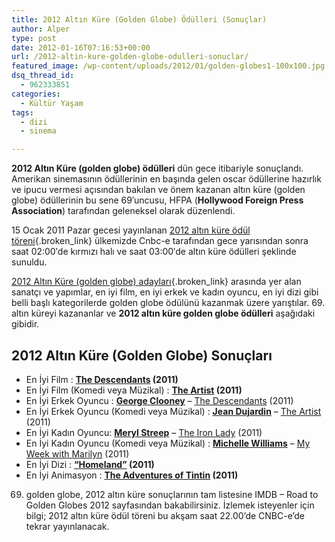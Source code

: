 ```yaml
---
title: 2012 Altın Küre (Golden Globe) Ödülleri (Sonuçlar)
author: Alper
type: post
date: 2012-01-16T07:16:53+00:00
url: /2012-altin-kure-golden-globe-odulleri-sonuclar/
featured_image: /wp-content/uploads/2012/01/golden-globes1-100x100.jpg
dsq_thread_id:
  - 962333851
categories:
  - Kültür Yaşam
tags:
  - dizi
  - sinema

---
```

**2012 Altın Küre (golden globe) ödülleri** dün gece itibariyle sonuçlandı. Amerikan sinemasının ödüllerinin en başında gelen oscar ödüllerine hazırlık ve ipucu vermesi açısından bakılan ve önem kazanan altın küre (golden globe) ödüllerinin bu sene 69′uncusu, HFPA (**Hollywood Foreign Press Association**) tarafından geleneksel olarak düzenlendi.

15 Ocak 2011 Pazar gecesi yayınlanan [2012 altın küre ödül töreni][1]{.broken_link} ülkemizde Cnbc-e tarafından gece yarısından sonra saat 02:00′de kırmızı halı ve saat 03:00′de altın küre ödülleri şeklinde sunuldu.

[2012 Altın Küre (golden globe) adayları][2]{.broken_link} arasında yer alan sanatçı ve yapımlar, en iyi film, en iyi erkek ve kadın oyuncu, en iyi dizi gibi belli başlı kategorilerde golden globe ödülünü kazanmak üzere yarıştılar. 69. altın küreyi kazananlar ve **2012 altın küre golden globe ödülleri** aşağıdaki gibidir.

## 2012 Altın Küre (Golden Globe) Sonuçları

  * En İyi Film : **<a href="http://www.imdb.com/title/tt1033575/" target="_blank">The Descendants</a> (2011)**
  * En İyi Film (Komedi veya Müzikal) : **<a href="http://www.imdb.com/title/tt1655442/" target="_blank">The Artist</a> (2011)**
  * En İyi Erkek Oyuncu : **<a href="http://www.imdb.com/name/nm0000123/" target="_blank">George Clooney</a>** &#8211; <a href="http://www.imdb.com/title/tt1033575/" target="_blank">The Descendants</a> (2011)
  * En İyi Erkek Oyuncu (Komedi veya Müzikal) : **<a href="http://www.imdb.com/name/nm0241121/" target="_blank">Jean Dujardin</a>** &#8211; <a href="http://www.imdb.com/title/tt1655442/" target="_blank">The Artist</a> (2011)
  * En İyi Kadın Oyuncu: **<a href="http://www.imdb.com/name/nm0000658/" target="_blank">Meryl Streep</a>** &#8211; <a href="http://www.imdb.com/title/tt1007029/" target="_blank">The Iron Lady</a> (2011)
  * En İyi Kadın Oyuncu (Komedi veya Müzikal) : **<a href="http://www.imdb.com/name/nm0931329/" target="_blank">Michelle Williams</a>** &#8211; <a href="http://www.imdb.com/title/tt1655420/" target="_blank">My Week with Marilyn</a> (2011)
  * En İyi Dizi : **<a href="http://www.imdb.com/title/tt1796960/" target="_blank">&#8220;Homeland&#8221;</a> (2011)**
  * En İyi Animasyon : **<a href="http://www.imdb.com/title/tt0983193/" target="_blank">The Adventures of Tintin</a> (2011)**

69. golden globe, 2012 altın küre sonuçlarının tam listesine IMDB – Road to Golden Globes 2012 sayfasından bakabilirsiniz. İzlemek isteyenler için bilgi; 2012 altın küre ödül töreni bu akşam saat 22.00’de CNBC-e’de tekrar yayınlanacak.

 [1]: https://www.murekkep.org/2012-altin-kure-golden-globe-odul-toreni-7574 "2012 Altın Küre Ödül Töreni"
 [2]: https://www.murekkep.org/2012-altin-kure-golden-globe-adaylari-7489 "2012 Altın Küre Adayları"